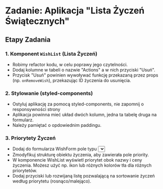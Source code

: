 # Zadanie: Aplikacja "Lista Życzeń Świątecznych"

## Etapy Zadania

### 1. Komponent `WishList` (Lista Życzeń)

- Robimy refactor kodu, w celu poprawy jego czytelności.
- Dodaj kolumne w tabeli o nazwie "Actions" a w nich przyciski "Usuń".
- Przycisk "Usuń" powinien wywoływać funkcję przekazaną przez props (np. `onRemoveWish`), przekazując ID życzenia do usunięcia.

### 2. Stylowanie (styled-components)

- Ostyluj aplikację za pomocą styled-components, nie zapomnij o responsywności strony
- Aplikacja powinna mieć układ dwóch kolumn, jedna ta tabelę druga na formularz.
- Należy pamiętać o opdowiednim paddingu.

### 3. Priorytety Życzeń

- Dodaj do formularza WishForm pole typu <select> (rozwijana lista) pozwalające wybrać priorytet życzenia (np. "Niski", "Średni", "Wysoki").
- Zmodyfikuj strukturę obiektu życzenia, aby zawierała pole priority.
- W komponencie WishList wyświetl priorytet obok nazwy i ceny życzenia. Możesz użyć np. ikon lub różnych kolorów tła dla różnych priorytetów.
- Dodaj przyciski lub rozwijaną listę pozwalającą na sortowanie życzeń według priorytetu (rosnąco/malejąco).
